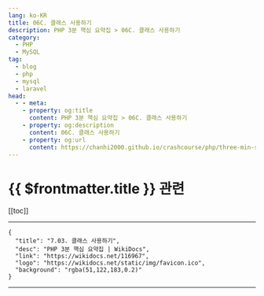 ```yaml
---
lang: ko-KR
title: 06C. 클래스 사용하기
description: PHP 3분 핵심 요약집 > 06C. 클래스 사용하기
category: 
  - PHP
  - MySQL
tag: 
  - blog
  - php
  - mysql
  - laravel
head:
  - - meta:
    - property: og:title
      content: PHP 3분 핵심 요약집 > 06C. 클래스 사용하기
    - property: og:description
      content: 06C. 클래스 사용하기
    - property: og:url
      content: https://chanhi2000.github.io/crashcourse/php/three-min-summary/06-modern-php/06C.html
---
```


# {{ $frontmatter.title }} 관련

[[toc]]

---

```component VPCard
{
  "title": "7.03. 클래스 사용하기",
  "desc": "PHP 3분 핵심 요약집 | WikiDocs",
  "link": "https://wikidocs.net/116967",
  "logo": "https://wikidocs.net/static/img/favicon.ico",
  "background": "rgba(51,122,183,0.2)"
}
```

---
